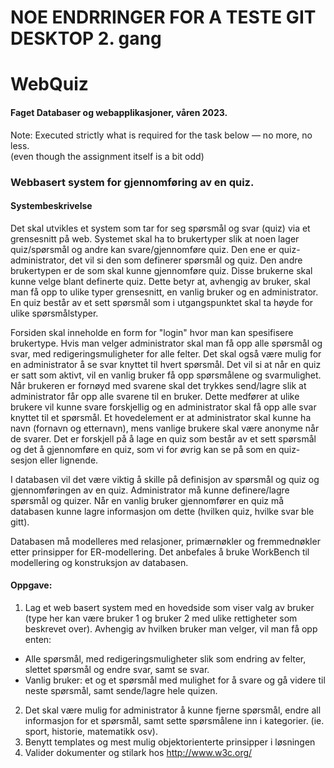 # NOE ENDRRINGER FOR A TESTE GIT DESKTOP 2. gang
# WebQuiz
#### Faget Databaser og webapplikasjoner, våren 2023. 
Note: Executed strictly what is required for the task below — no more, no less.\
(even though the assignment itself is a bit odd)

### Webbasert system for gjennomføring av en quiz. 

#### Systembeskrivelse

Det skal utvikles et system som tar for seg spørsmål og svar (quiz) via et grensesnitt på web. Systemet skal ha to brukertyper slik at noen lager quiz/spørsmål og andre kan svare/gjennomføre quiz. Den ene er quiz-administrator, det vil si den som definerer spørsmål og quiz. Den andre brukertypen er de som skal kunne gjennomføre quiz. Disse brukerne skal kunne velge blant definerte quiz. Dette betyr at, avhengig av bruker, skal man få opp to ulike typer grensesnitt, en vanlig bruker og en administrator. En quiz består av et sett spørsmål som i utgangspunktet skal ta høyde for ulike spørsmålstyper. 

Forsiden skal inneholde en form for "login" hvor man kan spesifisere brukertype. Hvis man velger administrator skal man få opp alle spørsmål og svar, med redigeringsmuligheter for alle felter. Det skal også være mulig for en administrator å se svar knyttet til hvert spørsmål. Det vil si at når en quiz er satt som aktivt, vil en vanlig bruker få opp spørsmålene og svarmulighet. Når brukeren er fornøyd med svarene skal det trykkes send/lagre slik at administrator får opp alle svarene til en bruker. Dette medfører at ulike brukere vil kunne svare forskjellig og en administrator skal få opp alle svar knyttet til et spørsmål. Et hovedelement er at administrator skal kunne ha navn (fornavn og etternavn), mens vanlige brukere skal være anonyme når de svarer. Det er forskjell på å lage en quiz som består av et sett spørsmål og det å gjennomføre en quiz, som vi for øvrig kan se på som en quiz-sesjon eller lignende. 

I databasen vil det være viktig å skille på definisjon av spørsmål og quiz og gjennomføringen av en quiz. Administrator må kunne definere/lagre spørsmål og quizer. Når en vanlig bruker gjennomfører en quiz må databasen kunne lagre informasjon om dette (hvilken quiz, hvilke svar ble gitt).  

Databasen må modelleres med relasjoner, primærnøkler og fremmednøkler etter prinsipper for ER-modellering. Det anbefales å bruke WorkBench til modellering og konstruksjon av databasen. 

#### Oppgave:

1. Lag et web basert system med en hovedside som viser valg av bruker (type her kan være bruker 1 og bruker 2 med ulike rettigheter som beskrevet over). Avhengig av hvilken bruker man velger, vil man få opp enten:
- Alle spørsmål, med redigeringsmuligheter slik som endring av felter, slettet spørsmål og endre svar, samt se svar. 
- Vanlig bruker: et og et spørsmål med mulighet for å svare og gå videre til neste spørsmål, samt sende/lagre hele quizen.
2. Det skal være mulig for administrator å kunne fjerne spørsmål, endre all informasjon for et spørsmål, samt sette spørsmålene inn i kategorier. (ie. sport, historie, matematikk osv). 
3. Benytt templates og mest mulig objektorienterte prinsipper i løsningen
4. Valider dokumenter og stilark hos http://www.w3c.org/

